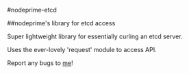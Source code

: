 #nodeprime-etcd



##nodeprime's library for etcd access

Super lightweight library for essentially curling an etcd server.

Uses the ever-lovely 'request' module to access API.

Report any bugs to [me](dave@nodeprime.com)!

